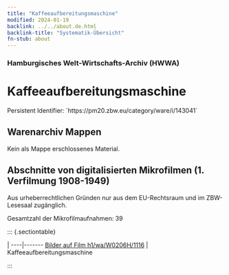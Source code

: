 ```yaml
---
title: "Kaffeeaufbereitungsmaschine"
modified: 2024-01-19
backlink: ../../about.de.html
backlink-title: "Systematik-Übersicht"
fn-stub: about
---
```


### Hamburgisches Welt-Wirtschafts-Archiv (HWWA)

# Kaffeeaufbereitungsmaschine

<div class="hint">Persistent Identifier: `https://pm20.zbw.eu/category/ware/i/143041`</div>







## Warenarchiv Mappen





Kein als Mappe erschlossenes Material.



<a id="filmsections" />

## Abschnitte von digitalisierten Mikrofilmen (1. Verfilmung 1908-1949)

<p>Aus urheberrechtlichen Gründen nur aus dem EU-Rechtsraum und im ZBW-Lesesaal zugänglich.</p>


<p>Gesamtzahl der Mikrofilmaufnahmen: 39</p>





::: {.sectiontable}

 | 
----|-------
<a class="btn" href="https://pm20.zbw.eu/film/h1/wa/W0206H/1116" rel="nofollow">Bilder auf Film h1/wa/W0206H/1116</a> | Kaffeeaufbereitungsmaschine


:::
















